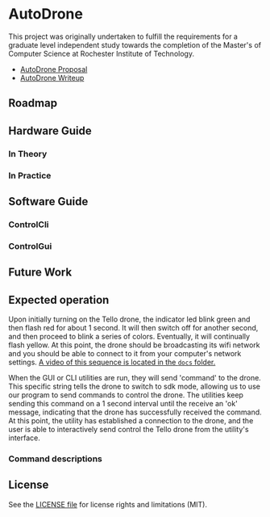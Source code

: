 AutoDrone
===========================

This project was originally undertaken to fulfill the requirements for a graduate level independent study towards the completion of the Master's of Computer Science at Rochester Institute of Technology.

- [AutoDrone Proposal](docs/AutoDrone_proposal.pdf)
- [AutoDrone Writeup](docs/AutoDrone_writeup.pdf)

## Roadmap
## Hardware Guide
### In Theory
### In Practice
## Software Guide

### ControlCli
### ControlGui

## Future Work

## Expected operation

Upon initially turning on the Tello drone, the indicator led blink green and then flash red for about 1 second. It will then switch off for another second, and then proceed to blink a series of colors. Eventually, it will continually flash yellow. At this point, the drone should be broadcasting its wifi network and you should be able to connect to it from your computer's network settings. [A video of this sequence is located in the `docs` folder.](docs/indicator_led_sequence.mp4)

When the GUI or CLI utilities are run, they will send 'command' to the drone. This specific string tells the drone to switch to sdk mode, allowing us to use our program to send commands to control the drone. The utilities keep sending this command on a 1 second interval until the receive an 'ok' message, indicating that the drone has successfully received the command. At this point, the utility has established a connection to the drone, and the user is able to interactively send control the Tello drone from the utility's interface.

### Command descriptions

#### 

## License

See the [LICENSE file](LICENSE) for license rights and limitations (MIT).
